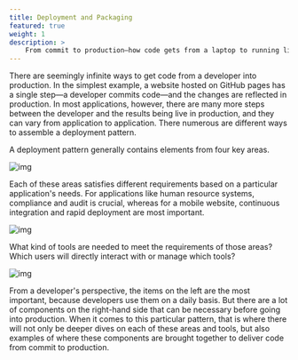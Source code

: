 ```yaml
---
title: Deployment and Packaging
featured: true
weight: 1
description: >
    From commit to production—how code gets from a laptop to running live in production.
---
```


There are seemingly infinite ways to get code from a developer into production. In the simplest example, a website hosted on GitHub pages has a single step—a developer commits code—and the changes are reflected in production. In most applications, however, there are many more steps between the developer and the results being live in production, and they can vary from application to application. There numerous are different ways to assemble a deployment pattern.

A deployment pattern generally contains elements from four key areas.

 ![img](/images/patterns/deployment/path-to-prod-1.png)

Each of these areas satisfies different requirements based on a particular application's needs. For applications like human resource systems, compliance and audit is crucial, whereas for a mobile website, continuous integration and rapid deployment are most important.

 ![img](/images/patterns/deployment/path-to-prod-2.png)

What kind of tools are needed to meet the requirements of those areas? Which users will directly interact with or manage which tools?

 ![img](/images/patterns/deployment/path-to-prod-3.png)

From a developer's perspective, the items on the left are the most important, because developers use them on a daily basis. But there are a lot of components on the right-hand side that can be necessary before going into production. When it comes to this particular pattern, that is where there will not only be deeper dives on each of these areas and tools, but also examples of where these components are brought together to deliver code from commit to production.